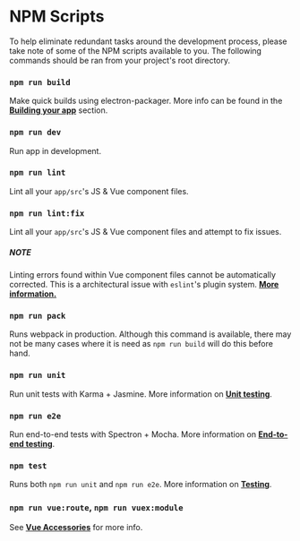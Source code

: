 # NPM Scripts
To help eliminate redundant tasks around the development process, please take note of some of the NPM scripts available to you. The following commands should be ran from your project's root directory.

### `npm run build`
Make quick builds using electron-packager. More info can be found in the [**Building your app**](building_your_app.md) section.

### `npm run dev`
Run app in development.

### `npm run lint`
Lint all your `app/src`'s JS & Vue component files.

### `npm run lint:fix`
Lint all your `app/src`'s JS & Vue component files and attempt to fix issues.

##### NOTE
Linting errors found within Vue component files cannot be automatically corrected. This is a architectural issue with `eslint`'s plugin system. **[More information.](https://simulatedgreg.gitbooks.io/electron-vue/content/docs/faqs.html#why-didnt-npm-run-lintfix-fix-all-my-linting-errors)**

### `npm run pack`
Runs webpack in production. Although this command is available, there may not be many cases where it is need as `npm run build` will do this before hand.

### `npm run unit`
Run unit tests with Karma + Jasmine. More information on **[Unit testing](unittesting.md)**.

### `npm run e2e`
Run end-to-end tests with Spectron + Mocha. More information on **[End-to-end testing](end-to-end_testing.md)**.


### `npm test`
Runs both `npm run unit` and `npm run e2e`. More information on **[Testing](testing.md)**.

### `npm run vue:route`, `npm run vuex:module`
See [**Vue Accessories**](vue_accessories.md) for more info.

